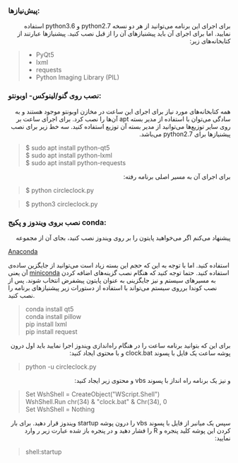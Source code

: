 ### پیش‌نیازها:
<p dir=rtl>
برای اجرای این برنامه می‌توانید از هر دو نسخه python2.7 و python3.6 استفاده نمایید. اما برای اجرای آن باید پیشنیازهای آن را از قبل نصب کنید. پیشنیازها عبارتند از کتابخانه‌های زیر:
</p>  

> * PyQt5
> * lxml
> * requests  
> * Python Imaging Library (PIL)
  
  ### نصب روی گنو/لینوکس- اوبونتو:

 <p dir=rtl>
همه کتابخانه‌های مورد نیاز  برای اجرای این ساعت در مخازن اوبونتو موجود هستند و به سادگی می‌توان با استفاده از مدیر بسته apt آن‌ها  را نصب کرد. 
برای اجرای ساعت بر روی سایر توزیع‌ها می‌توانید از مدیر بسته آن توزیع استفاده کنید. 
  سه خط زیر برای نصب پیشنیازها برای python2.7 می‌باشد.
</p>

> $ sudo apt install python-qt5  
> $ sudo apt install python-lxml  
> $ sudo apt install python-requests  

<p dir=rtl>
  برای اجرای آن به مسیر اصلی برنامه رفته:
</p>
  
  > $ python circleclock.py
  
  > $ python3 circleclock.py

### نصب بروی ویندوز و پکیج conda:

<p dir=rtl>
پیشنهاد می‌کنم اگر می‌خواهید پایتون را بر روی ویندوز نصب کنید، بجای آن از مجموعه </p>

[Anaconda](https://www.anaconda.com/download)

استفاده کنید. اما با توجه به این که حجم این بسته زیاد است می‌توانید از جایگزین
ساده‌ی آن یعنی
[miniconda](https://conda.io/miniconda.html)  استفاده کنید.
حتما توجه کنید که هنگام نصب گزینه‌های اضافه کردن به مسیرهای سیستم و نیز جایگزینی به عنوان پایتون پیشفرض انتخاب شوند. 
پس از نصب کوندا برروی سیستم می‌تواند با استفاده از دستورات زیر پیشنیازهای برنامه را نصب کنید.
</p>

> conda install qt5  
> conda install pillow  
> pip install lxml  
> pip install request  

<p dir=rtl>
برای این که بتوانید برنامه ساعت را در هنگام راه‌اندازی ویندوز اجرا نمایید باید اول درون پوشه ساعت یک فایل با پسوند clock.bat و با محتوی  ایجاد کنید:
</p>

> python -u circleclock.py

<p dir=rtl>
و نیز یک برنامه راه انداز با پسوند vbs و محتوی زیر ایجاد کنید:
</p>

> Set WshShell = CreateObject("WScript.Shell")   
> WshShell.Run chr(34) & "clock.bat" & Chr(34), 0  
> Set WshShell = Nothing  

<p dir=rtl>
سپس یک میانبر از فایل با پسوند vbs را درون پوشه startup ویندوز قرار دهید.
برای بار کردن این پوشه کلید پنجره و R را فشار دهید و در پنجره باز شده عبارت زیر ر وارد نمایید:
</p>

> shell:startup

